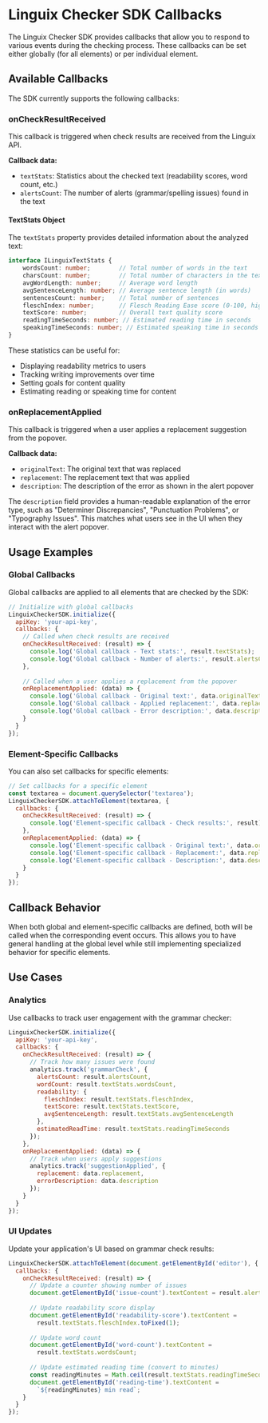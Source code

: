# Linguix Checker SDK Callbacks

The Linguix Checker SDK provides callbacks that allow you to respond to various events during the checking process. These callbacks can be set either globally (for all elements) or per individual element.

## Available Callbacks

The SDK currently supports the following callbacks:

### onCheckResultReceived

This callback is triggered when check results are received from the Linguix API.

**Callback data:**
- `textStats`: Statistics about the checked text (readability scores, word count, etc.)
- `alertsCount`: The number of alerts (grammar/spelling issues) found in the text

#### TextStats Object

The `textStats` property provides detailed information about the analyzed text:

```typescript
interface ILinguixTextStats {
    wordsCount: number;        // Total number of words in the text
    charsCount: number;        // Total number of characters in the text
    avgWordLength: number;     // Average word length
    avgSentenceLength: number; // Average sentence length (in words)
    sentencesCount: number;    // Total number of sentences
    fleschIndex: number;       // Flesch Reading Ease score (0-100, higher is easier to read)
    textScore: number;         // Overall text quality score
    readingTimeSeconds: number; // Estimated reading time in seconds
    speakingTimeSeconds: number; // Estimated speaking time in seconds
}
```

These statistics can be useful for:
- Displaying readability metrics to users
- Tracking writing improvements over time
- Setting goals for content quality
- Estimating reading or speaking time for content

### onReplacementApplied

This callback is triggered when a user applies a replacement suggestion from the popover.

**Callback data:**
- `originalText`: The original text that was replaced
- `replacement`: The replacement text that was applied
- `description`: The description of the error as shown in the alert popover

The `description` field provides a human-readable explanation of the error type, such as "Determiner Discrepancies", "Punctuation Problems", or "Typography Issues". This matches what users see in the UI when they interact with the alert popover.

## Usage Examples

### Global Callbacks

Global callbacks are applied to all elements that are checked by the SDK:

```javascript
// Initialize with global callbacks
LinguixCheckerSDK.initialize({
  apiKey: 'your-api-key',
  callbacks: {
    // Called when check results are received
    onCheckResultReceived: (result) => {
      console.log('Global callback - Text stats:', result.textStats);
      console.log('Global callback - Number of alerts:', result.alertsCount);
    },
    
    // Called when a user applies a replacement from the popover
    onReplacementApplied: (data) => {
      console.log('Global callback - Original text:', data.originalText);
      console.log('Global callback - Applied replacement:', data.replacement);
      console.log('Global callback - Error description:', data.description);
    }
  }
});
```

### Element-Specific Callbacks

You can also set callbacks for specific elements:

```javascript
// Set callbacks for a specific element
const textarea = document.querySelector('textarea');
LinguixCheckerSDK.attachToElement(textarea, {
  callbacks: {
    onCheckResultReceived: (result) => {
      console.log('Element-specific callback - Check results:', result);
    },
    onReplacementApplied: (data) => {
      console.log('Element-specific callback - Original text:', data.originalText);
      console.log('Element-specific callback - Replacement:', data.replacement);
      console.log('Element-specific callback - Description:', data.description);
    }
  }
});
```

## Callback Behavior

When both global and element-specific callbacks are defined, both will be called when the corresponding event occurs. This allows you to have general handling at the global level while still implementing specialized behavior for specific elements.

## Use Cases

### Analytics

Use callbacks to track user engagement with the grammar checker:

```javascript
LinguixCheckerSDK.initialize({
  apiKey: 'your-api-key',
  callbacks: {
    onCheckResultReceived: (result) => {
      // Track how many issues were found
      analytics.track('grammarCheck', {
        alertsCount: result.alertsCount,
        wordCount: result.textStats.wordsCount,
        readability: {
          fleschIndex: result.textStats.fleschIndex,
          textScore: result.textStats.textScore,
          avgSentenceLength: result.textStats.avgSentenceLength
        },
        estimatedReadTime: result.textStats.readingTimeSeconds
      });
    },
    onReplacementApplied: (data) => {
      // Track when users apply suggestions
      analytics.track('suggestionApplied', {
        replacement: data.replacement,
        errorDescription: data.description
      });
    }
  }
});
```

### UI Updates

Update your application's UI based on grammar check results:

```javascript
LinguixCheckerSDK.attachToElement(document.getElementById('editor'), {
  callbacks: {
    onCheckResultReceived: (result) => {
      // Update a counter showing number of issues
      document.getElementById('issue-count').textContent = result.alertsCount;
      
      // Update readability score display
      document.getElementById('readability-score').textContent = 
        result.textStats.fleschIndex.toFixed(1);
        
      // Update word count
      document.getElementById('word-count').textContent = 
        result.textStats.wordsCount;
        
      // Update estimated reading time (convert to minutes)
      const readingMinutes = Math.ceil(result.textStats.readingTimeSeconds / 60);
      document.getElementById('reading-time').textContent = 
        `${readingMinutes} min read`;
    }
  }
});
